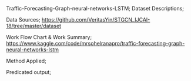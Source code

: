 Traffic-Forecasting-Graph-neural-networks-LSTM; 
Dataset Descriptions; 

Data Sources; https://github.com/VeritasYin/STGCN_IJCAI-18/tree/master/dataset

Work Flow Chart & Work Summary; https://www.kaggle.com/code/mrsohelranapro/traffic-forecasting-graph-neural-networks-lstm

Method Applied;

Predicated output;
